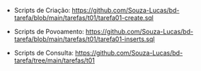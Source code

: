 * Scripts de Criação: https://github.com/Souza-Lucas/bd-tarefa/blob/main/tarefas/t01/tarefa01-create.sql

* Scripts de Povoamento: https://github.com/Souza-Lucas/bd-tarefa/blob/main/tarefas/t01/tarefa01-inserts.sql

* Scripts de Consulta: https://github.com/Souza-Lucas/bd-tarefa/tree/main/tarefas/t01
